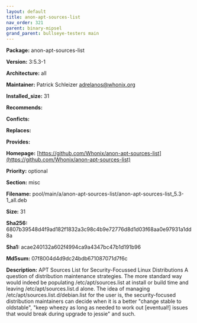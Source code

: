 ```yaml
---
layout: default
title: anon-apt-sources-list
nav_order: 321
parent: binary-mipsel
grand_parent: bullseye-testers main
---
```


**Package:** anon-apt-sources-list

**Version:** 3:5.3-1

**Architecture:**  all

**Maintainer:**  Patrick Schleizer <adrelanos@whonix.org>

**Installed_size:**  31

**Recommends:**  

**Conficts:**  

**Replaces:**  

**Provides:**  

**Homepage:**  [https://github.com/Whonix/anon-apt-sources-list](https://github.com/Whonix/anon-apt-sources-list)

**Priority:**  optional

**Section:** misc

**Filename:**  pool/main/a/anon-apt-sources-list/anon-apt-sources-list_5.3-1_all.deb

**Size:**  31

**Sha256:**  6807b39548d4f9ad182f1832a3c98c4b9e72776d8d1d03f68aa0e97931a1dd8a

**Sha1:**  acae240132a602f4994ca9a4347bc47b1d191b96

**Md5sum:**  07f8004d4d9dc24bdb671087071d7f6c

**Description:** APT Sources List for Security-Focussed Linux Distributions
 A question of distribution maintenance strategies. The more standard
 way would indeed be populating /etc/apt/sources.list at install or build time
 and leaving /etc/apt/sources.list.d alone. The idea of managing
 /etc/apt/sources.list.d/debian.list for the user is, the security-focused
 distribution maintainers can decide when it is a better "change stable to
 oldstable", "keep wheezy as long as needed to work out [eventual!] issues
 that would break during upgrade to jessie" and such.


